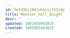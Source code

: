 ```yaml
---
id: 7efd3kj19d1uh4isjt52s9p
title: Monster_hell_knight
desc: ''
updated: 1681955943825
created: 1681955943825
---
```

